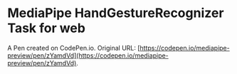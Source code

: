 # MediaPipe HandGestureRecognizer Task for web

A Pen created on CodePen.io. Original URL: [https://codepen.io/mediapipe-preview/pen/zYamdVd](https://codepen.io/mediapipe-preview/pen/zYamdVd).

